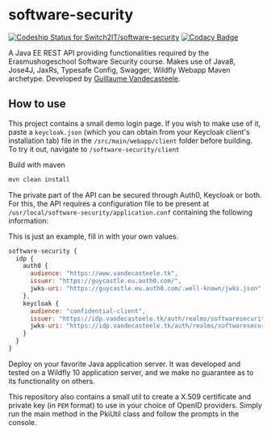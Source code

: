 # software-security
[ ![Codeship Status for Switch2IT/software-security](https://app.codeship.com/projects/22e31740-c81d-0135-5fef-4a15d2e65107/status?branch=master)](https://app.codeship.com/projects/261519)
[![Codacy Badge](https://api.codacy.com/project/badge/Grade/c12f86302321478496e175bcee39eb6f)](https://www.codacy.com/app/Switch2IT/software-security?utm_source=github.com&amp;utm_medium=referral&amp;utm_content=Switch2IT/software-security&amp;utm_campaign=Badge_Grade)

A Java EE REST API providing functionalities required by the Erasmushogeschool Software Security course.
Makes use of Java8, Jose4J, JaxRs, Typesafe Config, Swagger, Wildfly Webapp Maven archetype.
Developed by [Guillaume Vandecasteele](mailto:guillaume.vandecasteele@student.ehb.be).

## How to use

This project contains a small demo login page. If you wish to make use of it, paste a `keycloak.json` (which you can obtain from your Keycloak client's installation tab) file in the `/src/main/webapp/client` folder before building. To try it out, navigate to `/software-security/client`

Build with maven 

```bash
mvn clean install
```

The private part of the API can be secured through Auth0, Keycloak or both. For this, the API requires a configuration file to be present at `/usr/local/software-security/application.conf` containing the following information:

This is just an example, fill in with your own values.

```js
software-security {
  idp {
    auth0 {
      audience: "https://www.vandecasteele.tk",
      issuer: "https://guycastle.eu.auth0.com/",
      jwks-uri: "https://guycastle.eu.auth0.com/.well-known/jwks.json"
    },
    keycloak {
      audience: "confidential-client",
      issuer: "https://idp.vandecasteele.tk/auth/realms/softwaresecurity",
      jwks-uri: "https://idp.vandecasteele.tk/auth/realms/softwaresecurity/protocol/openid-connect/certs"
    }
  }
}
```

Deploy on your favorite Java application server. It was developed and tested on a Wildfly 10 application server, and we make no guarantee as to its functionality on others.

This repository also contains a small util to create a X.509 certificate and private key (in `PEM` format) to use in your choice of OpenID providers. Simply run the main method in the PkiUtil class and follow the prompts in the console.
